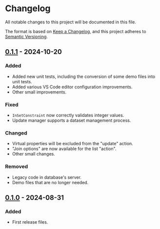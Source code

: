 # Changelog

All notable changes to this project will be documented in this file.

The format is based on [Keep a Changelog](https://keepachangelog.com/en/1.1.0/),
and this project adheres to [Semantic Versioning](https://semver.org/spec/v2.0.0.html).

## [0.1.1](https://github.com/TomasBagdanavicius/oceanbed.php/releases/tag/v0.1.1) - 2024-10-20

### Added

- Added new unit tests, including the conversion of some demo files into unit tests.
- Added various VS Code editor configuration improvements.
- Other small improvements.

### Fixed

- `InSetConstraint` now correctly validates integer values.
- Update manager supports a dataset management process.

### Changed

- Virtual properties will be excluded from the "update" action.
- "Join options" are now available for the list "action".
- Other small changes.

### Removed

- Legacy code in database's server.
- Demo files that are no longer needed.

## [0.1.0](https://github.com/TomasBagdanavicius/oceanbed.php/releases/tag/v0.1.0) - 2024-08-31

### Added

- First release files.